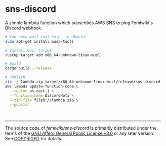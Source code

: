 sns-discord
========
A simple lambda function which subscribes AWS SNS to ping Femiwiki's Discord webhook.

```bash
# You need musl toolchain, in Ubuntu:
sudo apt-get install musl-tools

# Install musl target
rustup target add x86_64-unknown-linux-musl

# Build
cargo build --release

# Publish
zip -j lambda.zip target/x86_64-unknown-linux-musl/release/sns-discord
aws lambda update-function-code \
  --region us-east-1 \
  --function-name DiscordNoti \
  --zip-file fileb://lambda.zip \
  --publish
```

&nbsp;

--------

The source code of *femiwiki/sns-discord* is primarily distributed under the
terms of the [GNU Affero General Public License v3.0] or any later version. See
[COPYRIGHT] for details.

[GNU Affero General Public License v3.0]: LICENSE
[COPYRIGHT]: COPYRIGHT
